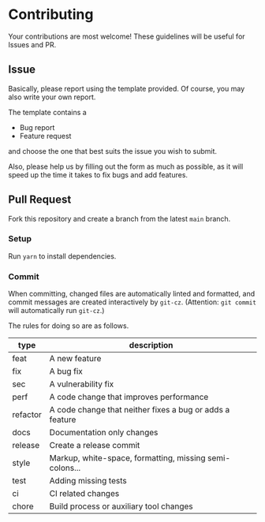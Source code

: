 # Contributing

Your contributions are most welcome!
These guidelines will be useful for Issues and PR.

## Issue

Basically, please report using the template provided.
Of course, you may also write your own report.

The template contains a

- Bug report
- Feature request

and choose the one that best suits the issue you wish to submit.

Also, please help us by filling out the form as much as possible, as it will speed up the time it takes to fix bugs and add features.

## Pull Request

Fork this repository and create a branch from the latest `main` branch.

### Setup

Run `yarn` to install dependencies.

### Commit

When committing, changed files are automatically linted and formatted, and commit messages are created interactively by `git-cz`.
(Attention: `git commit` will automatically run `git-cz`.)

The rules for doing so are as follows.

| type     | description                                              |
| -------- | -------------------------------------------------------- |
| feat     | A new feature                                            |
| fix      | A bug fix                                                |
| sec      | A vulnerability fix                                      |
| perf     | A code change that improves performance                  |
| refactor | A code change that neither fixes a bug or adds a feature |
| docs     | Documentation only changes                               |
| release  | Create a release commit                                  |
| style    | Markup, white-space, formatting, missing semi-colons...  |
| test     | Adding missing tests                                     |
| ci       | CI related changes                                       |
| chore    | Build process or auxiliary tool changes                  |
